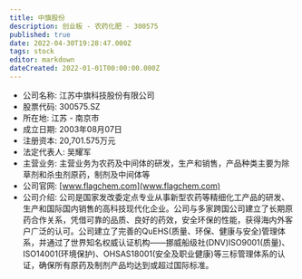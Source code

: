 ```yaml
---
title: 中旗股份
description: 创业板 - 农药化肥 - 300575
published: true
date: 2022-04-30T19:28:47.000Z
tags: stock
editor: markdown
dateCreated: 2022-01-01T00:00:00.000Z
---
```


- 公司名称: 江苏中旗科技股份有限公司
- 股票代码: 300575.SZ
- 所在地: 江苏 - 南京市
- 成立日期: 2003年08月07日
- 注册资本: 20,701.575万元
- 法定代表人: 吴耀军
- 主营业务: 主营业务为农药及中间体的研发，生产和销售，产品种类主要为除草剂和杀虫剂原药，制剂及中间体等
- 公司官网: [www.flagchem.com](www.flagchem.com)
- 公司介绍: 公司是国家发改委定点专业从事新型农药等精细化工产品的研发、生产和国际国内销售的高科技现代化企业。公司与多家跨国公司建立了长期原药合作关系，凭借可靠的品质、良好的药效，安全环保的性能，获得海内外客户广泛的认可。公司建立了完善的QuEHS(质量、环保、健康与安全)管理体系，并通过了世界知名权威认证机构――挪威船级社(DNV)ISO9001(质量)、ISO14001(环境保护)、OHSAS18001(安全及职业健康)等三标管理体系的认证，确保所有原药及制剂产品均达到或超过国际标准。


